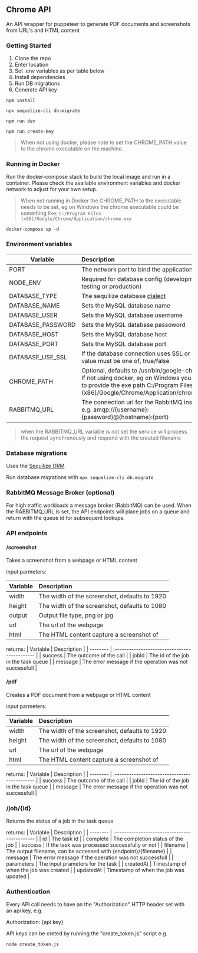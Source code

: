 ## Chrome API

An API wrapper for puppeteer to generate PDF documents and screenshots from URL's and HTML content

### Getting Started

1. Clone the repo
2. Enter location
3. Set .env variables as per table below
4. Install dependencies
5. Run DB migrations
6. Generate API key

`npm install`

`npx sequelize-cli db:migrate`

`npm run dev`

`npm run create-key`

> When not using docker, please note to set the CHROME_PATH value to the chrome executable on the machine. 

### Running in Docker

Run the docker-compose stack to build the local image and run in a container. Please check the available environment variables and docker network to adjust for your own setup.

> When not running in Docker the CHROME_PATH to the executable needs to be set, eg on Windows the chrome executable could be something like: `C:/Program Files (x86)/Google/Chrome/Application/chrome.exe`

`docker-compose up -d`

### Environment variables

| Variable          | Description                                                                                           |
| ----------------- | :---------------------------------------------------------------------------------------------------- |
| PORT          | The network port to bind the application to |
| NODE_ENV          | Required for database config (development, testing or production)                                     |
| DATABASE_TYPE     | The sequilize database [dialect](https://sequelize.org/docs/v6/other-topics/dialect-specific-things/) |
| DATABASE_NAME     | Sets the MySQL database name                                                                          |
| DATABASE_USER     | Sets the MySQL database username                                                                      |
| DATABASE_PASSWORD | Sets the MySQL database passoword                                                                     |
| DATABASE_HOST     | Sets the MySQL database host                                                                          |
| DATABASE_PORT     | Sets the MySQL database port                                                                          |
| DATABASE_USE_SSL  | If the database connection uses SSL or not. value must be one of, true/false                          |
| CHROME_PATH       | Optional, defaults to /usr/bin/google-chrome. If not using docker, eg on Windows you need to provide the exe path C:/Program Files (x86)/Google/Chrome/Application/chrome.exe                          |
| RABBITMQ_URL      | The connection url for the RabbitMQ instance e.g. amqp://{username}:{password}@{hostname}:{port}      |

> when the RABBITMQ_URL variable is not set the service will process the request synchronously and respond with the created filename

### Database migrations

Uses the [Sequilize ORM](https://sequelize.org)

Run database migrations with
`npx sequelize-cli db:migrate`


### RabbitMQ Message Broker (optional)

For high traffic workloads a message broker (RabbitMQ) can be used. When the RABBITMQ_URL is set, the API endpoints will place jobs on a queue and return with the queue id for subsequent lookups.



### API endpoints

#### /screenshot

Takes a screenshot from a webpage or HTML content

input parmeters:

| Variable | Description                                   |
| -------- | :-------------------------------------------- |
| width    | The width of the screenshot, defaults to 1920 |
| height   | The width of the screenshot, defaults to 1080 |
| output   | Output file type, png or jpg                  |
| url      | The url of the webpage                        |
| html     | The HTML content capture a screenshot of      |

returns:
| Variable | Description |
| -------- | :-------------------------------------------- |
| success | The outcome of the call |
| jobId | The id of the job in the task queue |
| message | The error message if the operation was not successfull |

#### /pdf

Creates a PDF document from a webpage or HTML content

input parmeters:

| Variable | Description                                   |
| -------- | :-------------------------------------------- |
| width    | The width of the screenshot, defaults to 1920 |
| height   | The width of the screenshot, defaults to 1080 |
| url      | The url of the webpage                        |
| html     | The HTML content capture a screenshot of      |

returns:
| Variable | Description |
| -------- | :-------------------------------------------- |
| success | The outcome of the call |
| jobId | The id of the job in the task queue |
| message | The error message if the operation was not successfull |

### /job/{id}

Returns the status of a job in the task queue

returns:
| Variable | Description |
| -------- | :-------------------------------------------- |
| id | The task id |
| complete | The completion status of the job |
| success | If the task was processed successfully or not |
| filename | The output filename, can be accessed with {endpoint}/{filename} |
| message | The error message if the operation was not successfull |
| parameters | The input prameters for the task |
| createdAt | Timestamp of when the job was created |
| updatedAt | Timestamp of when the job was updated |

### Authentication

Every API call needs to have an the "Authorization" HTTP header set with an api key, e.g.

Authorization: {api key}

API keys can be creted by running the "create_token.js" script e.g.

`node create_token.js`
